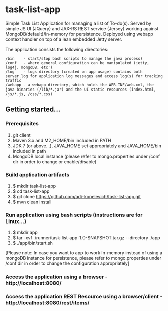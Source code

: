 task-list-app
=======================
Simple Task List Application for managing a list of To-do(s).
Served by simple JS UI (JQuery) and JAX-RS REST service (Jersey) working against MongoDB(default)/In-memory for persistence.
Deployed using webapp context handler on top of a lean embedded Jetty server.

The application consists the following directories:

    /bin    - start/stop bash scripts to manage the java process)
    /conf   - where general configuration can be manipulated (jetty, log4j, mongoDB, etc')
    /log    - logs directory (created on app usage) contains both server.log for application log messages and access log(s) for tracking traffic
    /webapp - a webapp directory, which holds the WEB-INF/web.xml, the java binaries (/lib/*.jar) and the UI static resources (index.html, /js/*.js, /css/*.css)

Getting started...
-----------------------

### Prerequisites

1. git client 
2. Maven 3.x and M2_HOME/bin included in PATH
3. JDK 7 (or above...), JAVA_HOME set appropriately and JAVA_HOME/bin included in path  
4. MongoDB local instance (please refer to mongo.properties under /conf dir in order to change or enable/disable)

### Build application artifacts 

1. $ mkdir task-list-app 
2. $ cd task-list-app 
3. $ git clone https://github.com/adi-kopelevich/task-list-app.git
4. $ mvn clean install

### Run application using bash scripts (instructions are for Linux...) 

1. $ mkdir app
2. $ tar -xvf ./runner/task-list-app-1.0-SNAPSHOT.tar.gz --directory ./app
3. $ ./app/bin/start.sh 

[Please note: In case you want to app to work In-memory instead of using a mongoDB instance for persistence, please refer to mongo.properties under /conf dir in order to change the configuration appropriately] 

### Access the application using a browser - http://localhost:8080/

### Access the application REST Resource using a browser/client - http://localhost:8080/rest/items/



 



